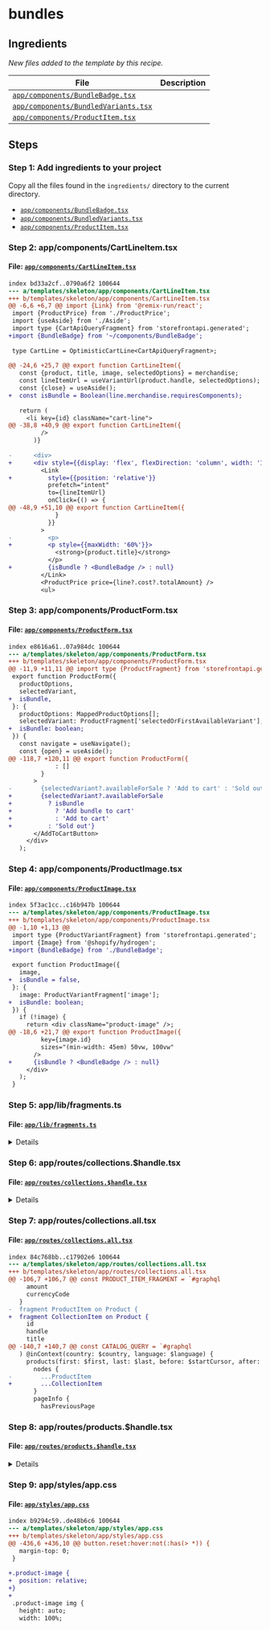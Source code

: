 # bundles



## Ingredients

_New files added to the template by this recipe._

| File | Description |
| --- | --- |
| [`app/components/BundleBadge.tsx`](ingredients/templates/skeleton/app/components/BundleBadge.tsx) |  |
| [`app/components/BundledVariants.tsx`](ingredients/templates/skeleton/app/components/BundledVariants.tsx) |  |
| [`app/components/ProductItem.tsx`](ingredients/templates/skeleton/app/components/ProductItem.tsx) |  |

## Steps

### Step 1: Add ingredients to your project

Copy all the files found in the `ingredients/` directory to the current directory.

- [`app/components/BundleBadge.tsx`](ingredients/templates/skeleton/app/components/BundleBadge.tsx)
- [`app/components/BundledVariants.tsx`](ingredients/templates/skeleton/app/components/BundledVariants.tsx)
- [`app/components/ProductItem.tsx`](ingredients/templates/skeleton/app/components/ProductItem.tsx)

### Step 2: app/components/CartLineItem.tsx



#### File: [`app/components/CartLineItem.tsx`](/templates/skeleton/app/components/CartLineItem.tsx)

```diff
index bd33a2cf..0790a6f2 100644
--- a/templates/skeleton/app/components/CartLineItem.tsx
+++ b/templates/skeleton/app/components/CartLineItem.tsx
@@ -6,6 +6,7 @@ import {Link} from '@remix-run/react';
 import {ProductPrice} from './ProductPrice';
 import {useAside} from './Aside';
 import type {CartApiQueryFragment} from 'storefrontapi.generated';
+import {BundleBadge} from '~/components/BundleBadge';
 
 type CartLine = OptimisticCartLine<CartApiQueryFragment>;
 
@@ -24,6 +25,7 @@ export function CartLineItem({
   const {product, title, image, selectedOptions} = merchandise;
   const lineItemUrl = useVariantUrl(product.handle, selectedOptions);
   const {close} = useAside();
+  const isBundle = Boolean(line.merchandise.requiresComponents);
 
   return (
     <li key={id} className="cart-line">
@@ -38,8 +40,9 @@ export function CartLineItem({
         />
       )}
 
-      <div>
+      <div style={{display: 'flex', flexDirection: 'column', width: '100%'}}>
         <Link
+          style={{position: 'relative'}}
           prefetch="intent"
           to={lineItemUrl}
           onClick={() => {
@@ -48,9 +51,10 @@ export function CartLineItem({
             }
           }}
         >
-          <p>
+          <p style={{maxWidth: '60%'}}>
             <strong>{product.title}</strong>
           </p>
+          {isBundle ? <BundleBadge /> : null}
         </Link>
         <ProductPrice price={line?.cost?.totalAmount} />
         <ul>

```

### Step 3: app/components/ProductForm.tsx



#### File: [`app/components/ProductForm.tsx`](/templates/skeleton/app/components/ProductForm.tsx)

```diff
index e8616a61..07a984dc 100644
--- a/templates/skeleton/app/components/ProductForm.tsx
+++ b/templates/skeleton/app/components/ProductForm.tsx
@@ -11,9 +11,11 @@ import type {ProductFragment} from 'storefrontapi.generated';
 export function ProductForm({
   productOptions,
   selectedVariant,
+  isBundle,
 }: {
   productOptions: MappedProductOptions[];
   selectedVariant: ProductFragment['selectedOrFirstAvailableVariant'];
+  isBundle: boolean;
 }) {
   const navigate = useNavigate();
   const {open} = useAside();
@@ -118,7 +120,11 @@ export function ProductForm({
             : []
         }
       >
-        {selectedVariant?.availableForSale ? 'Add to cart' : 'Sold out'}
+        {selectedVariant?.availableForSale
+          ? isBundle
+            ? 'Add bundle to cart'
+            : 'Add to cart'
+          : 'Sold out'}
       </AddToCartButton>
     </div>
   );

```

### Step 4: app/components/ProductImage.tsx



#### File: [`app/components/ProductImage.tsx`](/templates/skeleton/app/components/ProductImage.tsx)

```diff
index 5f3ac1cc..c16b947b 100644
--- a/templates/skeleton/app/components/ProductImage.tsx
+++ b/templates/skeleton/app/components/ProductImage.tsx
@@ -1,10 +1,13 @@
 import type {ProductVariantFragment} from 'storefrontapi.generated';
 import {Image} from '@shopify/hydrogen';
+import {BundleBadge} from './BundleBadge';
 
 export function ProductImage({
   image,
+  isBundle = false,
 }: {
   image: ProductVariantFragment['image'];
+  isBundle: boolean;
 }) {
   if (!image) {
     return <div className="product-image" />;
@@ -18,6 +21,7 @@ export function ProductImage({
         key={image.id}
         sizes="(min-width: 45em) 50vw, 100vw"
       />
+      {isBundle ? <BundleBadge /> : null}
     </div>
   );
 }

```

### Step 5: app/lib/fragments.ts



#### File: [`app/lib/fragments.ts`](/templates/skeleton/app/lib/fragments.ts)

<details>

```diff
index dc4426a9..13cc34e5 100644
--- a/templates/skeleton/app/lib/fragments.ts
+++ b/templates/skeleton/app/lib/fragments.ts
@@ -52,6 +52,19 @@ export const CART_QUERY_FRAGMENT = `#graphql
           name
           value
         }
+        requiresComponents
+        components(first: 10) {
+          nodes {
+            productVariant {
+              id
+              title
+              product {
+                handle
+              }
+            }
+            quantity
+          }
+        }
       }
     }
   }
@@ -102,6 +115,28 @@ export const CART_QUERY_FRAGMENT = `#graphql
           name
           value
         }
+        requiresComponents
+        components(first: 10) {
+          nodes {
+            productVariant {
+              id
+              title
+              product {
+                handle
+              }
+            }
+            quantity
+          }
+        }
+        groupedBy(first: 10) {
+          nodes {
+            id
+            title
+            product {
+              handle
+            }
+          }
+        }
       }
     }
   }

```

</details>

### Step 6: app/routes/collections.$handle.tsx



#### File: [`app/routes/collections.$handle.tsx`](/templates/skeleton/app/routes/collections.$handle.tsx)

<details>

```diff
index 5b6c1bf2..d0934b99 100644
--- a/templates/skeleton/app/routes/collections.$handle.tsx
+++ b/templates/skeleton/app/routes/collections.$handle.tsx
@@ -1,15 +1,10 @@
 import {redirect, type LoaderFunctionArgs} from '@shopify/remix-oxygen';
-import {useLoaderData, Link, type MetaFunction} from '@remix-run/react';
-import {
-  getPaginationVariables,
-  Image,
-  Money,
-  Analytics,
-} from '@shopify/hydrogen';
-import type {ProductItemFragment} from 'storefrontapi.generated';
-import {useVariantUrl} from '~/lib/variants';
+import {useLoaderData, type MetaFunction} from '@remix-run/react';
+import {getPaginationVariables, Analytics} from '@shopify/hydrogen';
 import {PaginatedResourceSection} from '~/components/PaginatedResourceSection';
+import {ProductItem} from '~/components/ProductItem';
 import {redirectIfHandleIsLocalized} from '~/lib/redirect';
+import type {ProductItemFragment} from 'storefrontapi.generated';
 
 export const meta: MetaFunction<typeof loader> = ({data}) => {
   return [{title: `Hydrogen | ${data?.collection.title ?? ''} Collection`}];
@@ -85,7 +80,13 @@ export default function Collection() {
         connection={collection.products}
         resourcesClassName="products-grid"
       >
-        {({node: product, index}) => (
+        {({
+          node: product,
+          index,
+        }: {
+          node: ProductItemFragment;
+          index: number;
+        }) => (
           <ProductItem
             key={product.id}
             product={product}
@@ -105,38 +106,6 @@ export default function Collection() {
   );
 }
 
-function ProductItem({
-  product,
-  loading,
-}: {
-  product: ProductItemFragment;
-  loading?: 'eager' | 'lazy';
-}) {
-  const variantUrl = useVariantUrl(product.handle);
-  return (
-    <Link
-      className="product-item"
-      key={product.id}
-      prefetch="intent"
-      to={variantUrl}
-    >
-      {product.featuredImage && (
-        <Image
-          alt={product.featuredImage.altText || product.title}
-          aspectRatio="1/1"
-          data={product.featuredImage}
-          loading={loading}
-          sizes="(min-width: 45em) 400px, 100vw"
-        />
-      )}
-      <h4>{product.title}</h4>
-      <small>
-        <Money data={product.priceRange.minVariantPrice} />
-      </small>
-    </Link>
-  );
-}
-
 const PRODUCT_ITEM_FRAGMENT = `#graphql
   fragment MoneyProductItem on MoneyV2 {
     amount
@@ -161,10 +130,21 @@ const PRODUCT_ITEM_FRAGMENT = `#graphql
         ...MoneyProductItem
       }
     }
+    variants(first: 250) {
+       nodes {
+          requiresComponents
+       }
+    }
+    # Check wether the product is a bundle
+    isBundle: selectedOrFirstAvailableVariant(ignoreUnknownOptions: true, selectedOptions: { name: "", value: ""}) {
+      ...on ProductVariant {
+        requiresComponents
+      }
+    }
   }
 ` as const;
 
-// NOTE: https://shopify.dev/docs/api/storefront/2022-04/objects/collection
+// NOTE: https://shopify.dev/docs/api/storefront/latest/objects/collection
 const COLLECTION_QUERY = `#graphql
   ${PRODUCT_ITEM_FRAGMENT}
   query Collection(

```

</details>

### Step 7: app/routes/collections.all.tsx



#### File: [`app/routes/collections.all.tsx`](/templates/skeleton/app/routes/collections.all.tsx)

```diff
index 84c768bb..c17902e6 100644
--- a/templates/skeleton/app/routes/collections.all.tsx
+++ b/templates/skeleton/app/routes/collections.all.tsx
@@ -106,7 +106,7 @@ const PRODUCT_ITEM_FRAGMENT = `#graphql
     amount
     currencyCode
   }
-  fragment ProductItem on Product {
+  fragment CollectionItem on Product {
     id
     handle
     title
@@ -140,7 +140,7 @@ const CATALOG_QUERY = `#graphql
   ) @inContext(country: $country, language: $language) {
     products(first: $first, last: $last, before: $startCursor, after: $endCursor) {
       nodes {
-        ...ProductItem
+        ...CollectionItem
       }
       pageInfo {
         hasPreviousPage

```

### Step 8: app/routes/products.$handle.tsx



#### File: [`app/routes/products.$handle.tsx`](/templates/skeleton/app/routes/products.$handle.tsx)

<details>

```diff
index 2dc6bda2..54c9997b 100644
--- a/templates/skeleton/app/routes/products.$handle.tsx
+++ b/templates/skeleton/app/routes/products.$handle.tsx
@@ -1,4 +1,4 @@
-import {redirect, type LoaderFunctionArgs} from '@shopify/remix-oxygen';
+import {type LoaderFunctionArgs} from '@shopify/remix-oxygen';
 import {useLoaderData, type MetaFunction} from '@remix-run/react';
 import {
   getSelectedProductOptions,
@@ -12,6 +12,8 @@ import {ProductPrice} from '~/components/ProductPrice';
 import {ProductImage} from '~/components/ProductImage';
 import {ProductForm} from '~/components/ProductForm';
 import {redirectIfHandleIsLocalized} from '~/lib/redirect';
+import type {ProductVariantComponent} from '@shopify/hydrogen/storefront-api-types';
+import {BundledVariants} from '~/components/BundledVariants';
 
 export const meta: MetaFunction<typeof loader> = ({data}) => {
   return [
@@ -101,9 +103,12 @@ export default function Product() {
 
   const {title, descriptionHtml} = product;
 
+  const isBundle = Boolean(product.isBundle?.requiresComponents);
+  const bundledVariants = isBundle ? product.isBundle?.components.nodes : null;
+
   return (
     <div className="product">
-      <ProductImage image={selectedVariant?.image} />
+      <ProductImage image={selectedVariant?.image} isBundle={isBundle} />
       <div className="product-main">
         <h1>{title}</h1>
         <ProductPrice
@@ -114,6 +119,7 @@ export default function Product() {
         <ProductForm
           productOptions={productOptions}
           selectedVariant={selectedVariant}
+          isBundle={isBundle}
         />
         <br />
         <br />
@@ -123,6 +129,14 @@ export default function Product() {
         <br />
         <div dangerouslySetInnerHTML={{__html: descriptionHtml}} />
         <br />
+        {isBundle && (
+          <div>
+            <h4>Bundled Products</h4>
+            <BundledVariants
+              variants={bundledVariants as ProductVariantComponent[]}
+            />
+          </div>
+        )}
       </div>
       <Analytics.ProductView
         data={{
@@ -177,6 +191,28 @@ const PRODUCT_VARIANT_FRAGMENT = `#graphql
       amount
       currencyCode
     }
+    requiresComponents
+    components(first: 10) {
+      nodes {
+        productVariant {
+          id
+          title
+          product {
+            handle
+          }
+        }
+        quantity
+      }
+    }
+    groupedBy(first: 10) {
+      nodes {
+        id
+        title
+        product {
+          handle
+        }
+      }
+    }
   }
 ` as const;
 
@@ -213,6 +249,25 @@ const PRODUCT_FRAGMENT = `#graphql
     adjacentVariants (selectedOptions: $selectedOptions) {
       ...ProductVariant
     }
+    # Check wether the product is a bundle
+    isBundle: selectedOrFirstAvailableVariant(ignoreUnknownOptions: true, selectedOptions: { name: "", value: ""}) {
+      ...on ProductVariant {
+        requiresComponents
+        components(first: 100) {
+           nodes {
+              productVariant {
+                ...ProductVariant
+              }
+              quantity
+           }
+        }
+        groupedBy(first: 100) {
+          nodes {
+              id
+            }
+          }
+        }
+    }
     seo {
       description
       title

```

</details>

### Step 9: app/styles/app.css



#### File: [`app/styles/app.css`](/templates/skeleton/app/styles/app.css)

```diff
index b9294c59..de48b6c6 100644
--- a/templates/skeleton/app/styles/app.css
+++ b/templates/skeleton/app/styles/app.css
@@ -436,6 +436,10 @@ button.reset:hover:not(:has(> *)) {
   margin-top: 0;
 }
 
+.product-image {
+  position: relative;
+}
+
 .product-image img {
   height: auto;
   width: 100%;

```